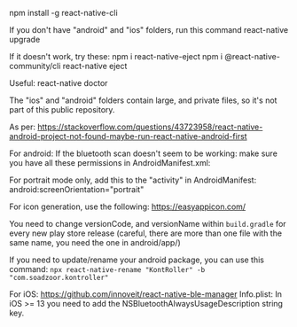 npm install -g react-native-cli

If you don't have "android" and "ios" folders, run this command
react-native upgrade

If it doesn't work, try these:
npm i react-native-eject
npm i @react-native-community/cli
react-native eject

Useful:
react-native doctor

The "ios" and "android" folders contain large, and private files, so it's not part of this public repository.


As per: https://stackoverflow.com/questions/43723958/react-native-android-project-not-found-maybe-run-react-native-android-first

For android:
If the bluetooth scan doesn't seem to be working: make sure you have all these permissions in AndroidManifest.xml:
<uses-permission android:name="android.permission.BLUETOOTH_CONNECT" />
<uses-permission android:name="android.permission.BLUETOOTH_SCAN" />
<uses-permission android:name="android.permission.ACCESS_COARSE_LOCATION" />
<uses-permission android:name="android.permission.ACCESS_FINE_LOCATION" />

For portrait mode only, add this to the "activity" in AndroidManifest: android:screenOrientation="portrait"

For icon generation, use the following: https://easyappicon.com/

You need to change versionCode, and versionName within `build.gradle` for every new play store release (careful, there are more than one file with the same name, you need the one in android/app/)

If you need to update/rename your android package, you can use this command: `npx react-native-rename "KontRoller" -b "com.soadzoor.kontroller"`


For iOS:
https://github.com/innoveit/react-native-ble-manager
Info.plist: In iOS >= 13 you need to add the NSBluetoothAlwaysUsageDescription string key.

